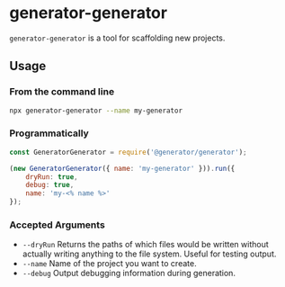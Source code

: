 # generator-generator

`generator-generator` is a tool for scaffolding new projects.

## Usage

### From the command line

```sh
npx generator-generator --name my-generator
```

### Programmatically

```js
const GeneratorGenerator = require('@generator/generator');

(new GeneratorGenerator({ name: 'my-generator' })).run({
    dryRun: true,
    debug: true,
    name: 'my-<% name %>'
});
```

### Accepted Arguments

* `--dryRun` Returns the paths of which files would be written without actually writing anything to the file system. Useful for testing output.
* `--name` Name of the project you want to create.
* `--debug` Output debugging information during generation.
